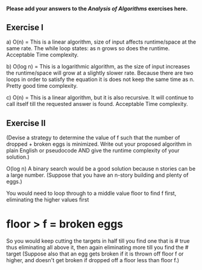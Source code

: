 #### Please add your answers to the ***Analysis of  Algorithms*** exercises here.

## Exercise I
a) O(n) = This is a linear algorithm, size of input affects runtime/space 
at the same rate. 
The while loop states: as n grows so does the runtime.
Acceptable Time complexity.

b) O(log n) = This is a logarithmic algorithm, as the size 
of input increases the runtime/space will grow at a slightly 
slower rate. 
Because there are two loops in order to satisfy the equation
it is does not keep the same time as n.
Pretty good time complexity.


c) O(n) = This is a linear algorithm, but it is also recursive.
It will continue to call itself till the requested answer is 
found. 
Acceptable Time complexity.


## Exercise II
 
(Devise a strategy to determine 
the value of f such that the number of dropped + broken eggs 
is minimized.
Write out your proposed algorithm in plain English or 
pseudocode AND give the runtime complexity of your solution.)


O(log n)
A binary search would be a good solution because n stories 
can be a large number.
(Suppose that you have an n-story building and plenty of eggs.)

You would need to loop through to a middle value floor to 
find f first, eliminating the higher values first 
# floor > f = broken eggs
So you would keep cutting the targets in half till you find
one that is # true thus eliminating all above it, then
again eliminating more till you find the # target 
(Suppose also that an egg gets broken if it is thrown off 
floor f or higher, and doesn't get broken if dropped off 
a floor less than floor f.)